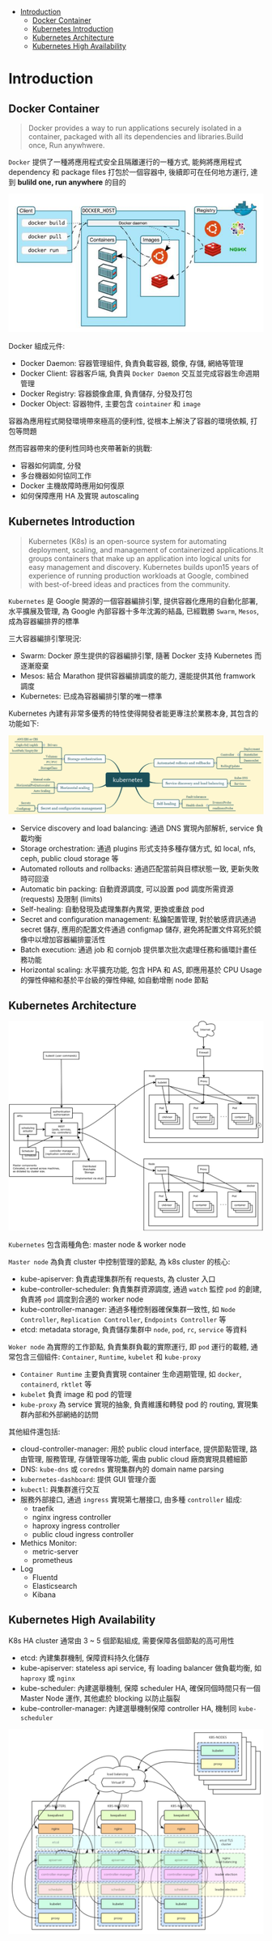 - [Introduction](#introduction)
  - [Docker Container](#docker-container)
  - [Kubernetes Introduction](#kubernetes-introduction)
  - [Kubernetes Architecture](#kubernetes-architecture)
  - [Kubernetes High Availability](#kubernetes-high-availability)

# Introduction

## Docker Container

> Docker provides a way to run applications securely isolated in a container, packaged with all its dependencies and libraries.Build once, Run anywhwere.

`Docker` 提供了一種將應用程式安全且隔離運行的一種方式, 能夠將應用程式 dependency 和 package files 打包於一個容器中, 後續即可在任何地方運行, 達到 **bulild one, run anywhere** 的目的

![docker_architecture](img/Untitled.png)

Docker 組成元件:

- Docker Daemon: 容器管理組件, 負責負載容器, 鏡像, 存儲, 網絡等管理
- Docker Client: 容器客戶端, 負責與 `Docker Daemon` 交互並完成容器生命週期管理
- Docker Registry: 容器鏡像倉庫, 負責儲存, 分發及打包
- Docker Object: 容器物件, 主要包含 `cointainer` 和 `image`

容器為應用程式開發環境帶來極高的便利性, 從根本上解決了容器的環境依賴, 打包等問題

然而容器帶來的便利性同時也夾帶著新的挑戰:

- 容器如何調度, 分發
- 多台機器如何協同工作
- Docker 主機故障時應用如何復原
- 如何保障應用 HA 及實現 autoscaling

## Kubernetes Introduction

> Kubernetes (K8s) is an open-source system for automating deployment, scaling, and management of containerized applications.It groups containers that make up an application into logical units for easy management and discovery. Kubernetes builds upon15 years of experience of running production workloads at Google, combined with best-of-breed ideas and practices from the community.

`Kubernetes` 是 Google 開源的一個容器編排引擎, 提供容器化應用的自動化部署, 水平擴展及管理, 為 Google 內部容器十多年沈澱的結晶, 已經戰勝 `Swarm`, `Mesos`, 成為容器編排界的標準

三大容器編排引擎現況:

- Swarm: Docker 原生提供的容器編排引擎, 隨著 Docker 支持 Kubernetes 而逐漸廢棄
- Mesos: 結合 Marathon 提供容器編排調度的能力, 還能提供其他 framwork 調度
- Kubernetes: 已成為容器編排引擎的唯一標準

Kubernetes 內建有非常多優秀的特性使得開發者能更專注於業務本身, 其包含的功能如下:

![k8s_features](img/k8s_features.png)

- Service discovery and load balancing: 通過 DNS 實現內部解析, service 負載均衡
- Storage orchestration: 通過 plugins 形式支持多種存儲方式, 如 local, nfs, ceph, public cloud storage 等
- Automated rollouts and rollbacks: 通過匹配當前與目標狀態一致, 更新失敗時可回滾
- Automatic bin packing: 自動資源調度, 可以設置 pod 調度所需資源 (requests) 及限制 (limits)
- Self-healing: 自動發現及處理集群內異常, 更換或重啟 pod
- Secret and configuration management: 私鑰配置管理, 對於敏感資訊通過 secret 儲存, 應用的配置文件通過 configmap 儲存, 避免將配置文件寫死於鏡像中以增加容器編排靈活性
- Batch execution: 通過 job 和 cornjob 提供單次批次處理任務和循環計畫任務功能
- Horizontal scaling: 水平擴充功能, 包含 HPA 和 AS, 即應用基於 CPU Usage 的彈性伸縮和基於平台級的彈性伸縮, 如自動增刪 node 節點

## Kubernetes Architecture

![k8s_architecture](img/k8s_architecture.png)

`Kubernetes` 包含兩種角色: master node & worker node

`Master node` 為負責 cluster 中控制管理的節點, 為 k8s cluster 的核心:

- kube-apiserver: 負責處理集群所有 requests, 為 cluster 入口
- kube-controller-scheduler: 負責集群資源調度, 通過 `watch` 監控 `pod` 的創建, 負責將 `pod` 調度到合適的 worker node
- kube-controller-manager: 通過多種控制器確保集群一致性, 如 `Node Controller`, `Replication Controller`, `Endpoints Controller` 等
- etcd: metadata storage, 負責儲存集群中 `node`, `pod`, `rc`, `service` 等資料

`Woker node` 為實際的工作節點, 負責集群負載的實際運行, 即 `pod` 運行的載體, 通常包含三個組件: `Container`, `Runtime`, `kubelet` 和 `kube-proxy`

- `Container Runtime` 主要負責實現 container 生命週期管理, 如 `docker`, `containerd`, `rktlet` 等
- `kubelet` 負責 image 和 pod 的管理
- `kube-proxy` 為 service 實現的抽象, 負責維護和轉發 pod 的 routing, 實現集群內部和外部網絡的訪問

其他組件還包括:

- cloud-controller-manager: 用於 public cloud interface, 提供節點管理, 路由管理, 服務管理, 存儲管理等功能, 需由 public cloud 廠商實現具體細節
- DNS: `kube-dns` 或 `coredns` 實現集群內的 domain name parsing
- `kubernetes-dashboard`: 提供 GUI 管理介面
- `kubectl`: 與集群進行交互
- 服務外部接口, 通過 `ingress` 實現第七層接口, 由多種 `controller` 組成:
  - traefik
  - nginx ingress controller
  - haproxy ingress controller
  - public cloud ingress controller
- Methics Monitor:
  - metric-server
  - prometheus
- Log
  - Fluentd
  - Elasticsearch
  - Kibana

## Kubernetes High Availability

K8s HA cluster 通常由 3 ~ 5 個節點組成, 需要保障各個節點的高可用性

- etcd: 內建集群機制, 保障資料持久化儲存
- kube-apiserver: stateless api service, 有 loading balancer 做負載均衡, 如 `haproxy` 或 `nginx`
- kube-scheduler: 內建選舉機制, 保障 scheduler HA, 確保同個時間只有一個 Master Node 運作, 其他處於 blocking 以防止腦裂
- kube-controller-manager: 內建選舉機制保障 controller HA, 機制同 `kube-scheduler`

![k8s_ha](img/k8s_ha.png)